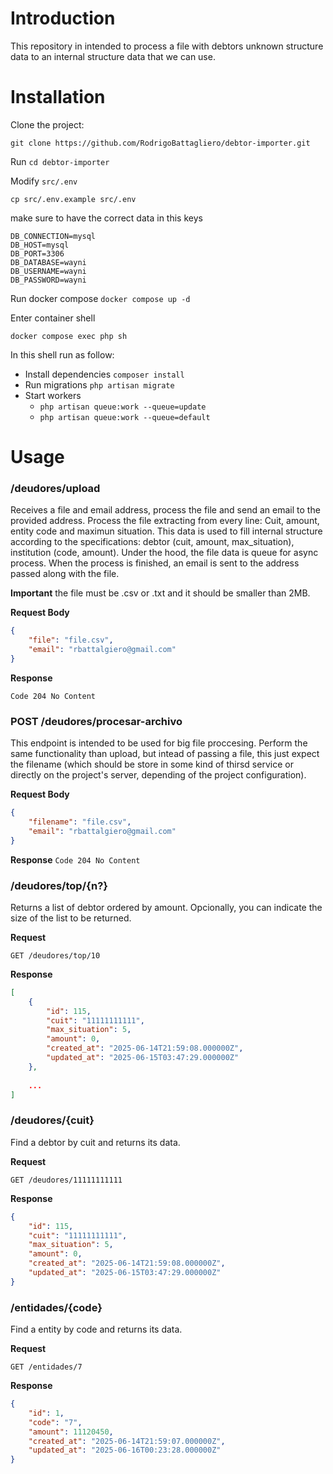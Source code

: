 # Introduction
This repository in intended to process a file with debtors unknown structure data to an internal structure data that we can use.

# Installation
Clone the project: 

`git clone https://github.com/RodrigoBattagliero/debtor-importer.git`

Run `cd debtor-importer`

Modify `src/.env`

`cp src/.env.example src/.env`

make sure to have the correct data in this keys

```
DB_CONNECTION=mysql
DB_HOST=mysql
DB_PORT=3306
DB_DATABASE=wayni
DB_USERNAME=wayni
DB_PASSWORD=wayni
```

Run docker compose
`docker compose up -d`

Enter container shell

`docker compose exec php sh`

In this shell run as follow:
- Install dependencies `composer install`
- Run migrations `php artisan migrate`
- Start workers 
    - `php artisan queue:work --queue=update`
    - `php artisan queue:work --queue=default`


# Usage

### /deudores/upload

Receives a file and email address, process the file and send an email to the provided address.
Process the file extracting from every line: Cuit, amount, entity code and maximun situation. 
This data is used to fill internal structure according to the specifications: debtor (cuit, amount, max_situation), institution (code, amount). 
Under the hood, the file data is queue for async process.
When the process is finished, an email is sent to the address passed along with the file.

**Important** the file must be .csv or .txt and it should be smaller than 2MB.

**Request Body**
```json
{
    "file": "file.csv",
    "email": "rbattalgiero@gmail.com"
}
```

**Response** 

`Code 204 No Content`

### POST /deudores/procesar-archivo
This endpoint is intended to be used for big file proccesing. 
Perform the same functionality than upload, but intead of passing a file, this just expect the filename (which should be store in some kind of thirsd service or directly on the project's server, depending of the project configuration).

**Request Body**
```json
{
    "filename": "file.csv",
    "email": "rbattalgiero@gmail.com"
}
```

**Response** 
`Code 204 No Content`

### /deudores/top/{n?}

Returns a list of debtor ordered by amount. Opcionally, you can indicate the size of the list to be returned.

**Request**

`GET /deudores/top/10`

**Response**
```json
[
	{
		"id": 115,
		"cuit": "11111111111",
		"max_situation": 5,
		"amount": 0,
		"created_at": "2025-06-14T21:59:08.000000Z",
		"updated_at": "2025-06-15T03:47:29.000000Z"
	},
    
    ...
]
```


### /deudores/{cuit}
Find a debtor by cuit and returns its data.

**Request**

`GET /deudores/11111111111`

**Response**
```json
{
	"id": 115,
	"cuit": "11111111111",
	"max_situation": 5,
	"amount": 0,
	"created_at": "2025-06-14T21:59:08.000000Z",
	"updated_at": "2025-06-15T03:47:29.000000Z"
}
```

### /entidades/{code}
Find a entity by code and returns its data.

**Request**

`GET /entidades/7`

**Response**
```json
{
	"id": 1,
	"code": "7",
	"amount": 11120450,
	"created_at": "2025-06-14T21:59:07.000000Z",
	"updated_at": "2025-06-16T00:23:28.000000Z"
}

```